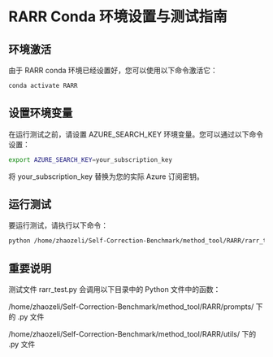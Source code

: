 # RARR Conda 环境设置与测试指南

## 环境激活

由于 RARR conda 环境已经设置好，您可以使用以下命令激活它：

```bash
conda activate RARR
```
## 设置环境变量

在运行测试之前，请设置 AZURE_SEARCH_KEY 环境变量。您可以通过以下命令设置：

```bash
export AZURE_SEARCH_KEY=your_subscription_key
```
将 your_subscription_key 替换为您的实际 Azure 订阅密钥。

## 运行测试

要运行测试，请执行以下命令：

```bash
python /home/zhaozeli/Self-Correction-Benchmark/method_tool/RARR/rarr_test.py
```
## 重要说明

测试文件 rarr_test.py 会调用以下目录中的 Python 文件中的函数：

/home/zhaozeli/Self-Correction-Benchmark/method_tool/RARR/prompts/ 下的 .py 文件

/home/zhaozeli/Self-Correction-Benchmark/method_tool/RARR/utils/ 下的 .py 文件
